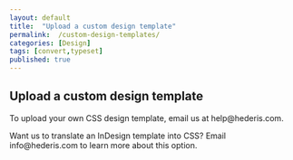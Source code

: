 ```yaml
---
layout: default
title:  "Upload a custom design template"
permalink:  /custom-design-templates/
categories: [Design]
tags: [convert,typeset]
published: true
---
```


<section data-type="chapter" class="hsecchapter" data-hederis-type="hsecchapter" id="custom-design-templates" data-pi-attrs="id: custom-design-templates; data-tags: convert,typeset;" role="doc-chapter" data-tags="convert,typeset" data-author-name=" " data-book-title=" " title="Upload a custom design template"><h1 data-hederis-type="hblkchaptitle" class="hblkchaptitle" id="pHwGlAyyV">Upload a custom design template</h1>
    <p class="hblkp" data-hederis-type="hblkp" id="ppMhBXshB">To upload your own CSS design template, email us at help@hederis.com.</p>
    <p class="hblkp" data-hederis-type="hblkp" id="pDNRFeHOT">Want us to translate an InDesign template into CSS? Email info@hederis.com to learn more about this option.</p>
    </section>
    